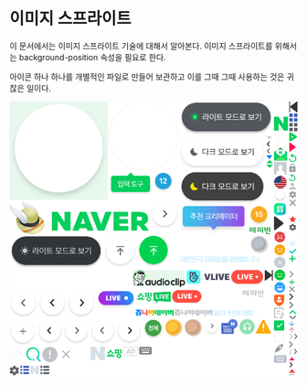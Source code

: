 # 이미지 스프라이트
이 문서에서는 이미지 스프라이트 기술에 대해서 알아본다. 이미지 스프라이트를 위해서는 background-position 속성을 필요로 한다.

아이콘 하나 하나를 개별적인 파일로 만들어 보관하고 이를 그때 그때 사용하는 것은 귀찮은 일이다.

![네이버에서 사용하는 이미지 스프라이트 원본](../../image/naver%20sprite.png)